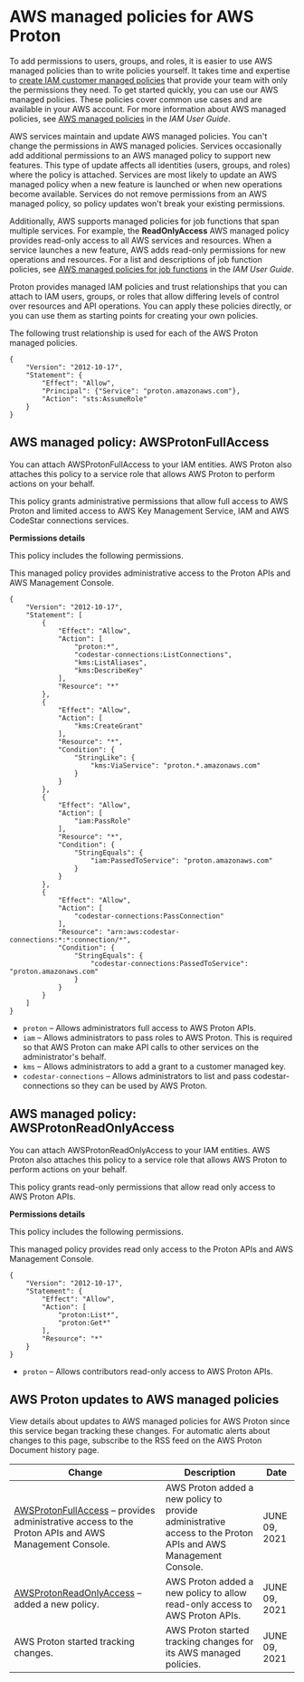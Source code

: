 # AWS managed policies for AWS Proton<a name="security-iam-awsmanpol"></a>

To add permissions to users, groups, and roles, it is easier to use AWS managed policies than to write policies yourself\. It takes time and expertise to [create IAM customer managed policies](https://docs.aws.amazon.com/IAM/latest/UserGuide/access_policies_create-console.html) that provide your team with only the permissions they need\. To get started quickly, you can use our AWS managed policies\. These policies cover common use cases and are available in your AWS account\. For more information about AWS managed policies, see [AWS managed policies](https://docs.aws.amazon.com/IAM/latest/UserGuide/access_policies_managed-vs-inline.html#aws-managed-policies) in the *IAM User Guide*\.

AWS services maintain and update AWS managed policies\. You can't change the permissions in AWS managed policies\. Services occasionally add additional permissions to an AWS managed policy to support new features\. This type of update affects all identities \(users, groups, and roles\) where the policy is attached\. Services are most likely to update an AWS managed policy when a new feature is launched or when new operations become available\. Services do not remove permissions from an AWS managed policy, so policy updates won't break your existing permissions\.

Additionally, AWS supports managed policies for job functions that span multiple services\. For example, the **ReadOnlyAccess** AWS managed policy provides read\-only access to all AWS services and resources\. When a service launches a new feature, AWS adds read\-only permissions for new operations and resources\. For a list and descriptions of job function policies, see [AWS managed policies for job functions](https://docs.aws.amazon.com/IAM/latest/UserGuide/access_policies_job-functions.html) in the *IAM User Guide*\.

Proton provides managed IAM policies and trust relationships that you can attach to IAM users, groups, or roles that allow differing levels of control over resources and API operations\. You can apply these policies directly, or you can use them as starting points for creating your own policies\.

The following trust relationship is used for each of the AWS Proton managed policies\.

```
{
    "Version": "2012-10-17",
    "Statement": {
        "Effect": "Allow",
        "Principal": {"Service": "proton.amazonaws.com"},
        "Action": "sts:AssumeRole"
    }
}
```

## AWS managed policy: AWSProtonFullAccess<a name="security-iam-awsmanpol-AWSProtonFullAccess"></a>

You can attach AWSProtonFullAccess to your IAM entities\. AWS Proton also attaches this policy to a service role that allows AWS Proton to perform actions on your behalf\. 

This policy grants administrative permissions that allow full access to AWS Proton and limited access to AWS Key Management Service, IAM and AWS CodeStar connections services\.

**Permissions details**

This policy includes the following permissions\.

This managed policy provides administrative access to the Proton APIs and AWS Management Console\.

```
{
    "Version": "2012-10-17",
    "Statement": [
        {
            "Effect": "Allow",
            "Action": [
                "proton:*",
                "codestar-connections:ListConnections",
                "kms:ListAliases",
                "kms:DescribeKey"
            ],
            "Resource": "*"
        },
        {
            "Effect": "Allow",
            "Action": [
                "kms:CreateGrant"
            ],
            "Resource": "*",
            "Condition": {
                "StringLike": {
                    "kms:ViaService": "proton.*.amazonaws.com"
                }
            }
        },
        {
            "Effect": "Allow",
            "Action": [
                "iam:PassRole"
            ],
            "Resource": "*",
            "Condition": {
                "StringEquals": {
                    "iam:PassedToService": "proton.amazonaws.com"
                }
            }
        },
        {
            "Effect": "Allow",
            "Action": [
                "codestar-connections:PassConnection"
            ],
            "Resource": "arn:aws:codestar-connections:*:*:connection/*",
            "Condition": {
                "StringEquals": {
                    "codestar-connections:PassedToService": "proton.amazonaws.com"
                }
            }
        }
    ]
}
```
+ `proton` – Allows administrators full access to AWS Proton APIs\.
+ `iam` – Allows administrators to pass roles to AWS Proton\. This is required so that AWS Proton can make API calls to other services on the administrator's behalf\.
+ `kms` – Allows administrators to add a grant to a customer managed key\.
+ `codestar-connections` – Allows administrators to list and pass codestar\-connections so they can be used by AWS Proton\.

## AWS managed policy: AWSProtonReadOnlyAccess<a name="security-iam-awsmanpol-AWSProtonReadOnlyAccess"></a>

You can attach AWSProtonReadOnlyAccess to your IAM entities\. AWS Proton also attaches this policy to a service role that allows AWS Proton to perform actions on your behalf\. 

This policy grants read\-only permissions that allow read only access to AWS Proton APIs\.

**Permissions details**

This policy includes the following permissions\.

This managed policy provides read only access to the Proton APIs and AWS Management Console\.

```
{
    "Version": "2012-10-17",
    "Statement": {
        "Effect": "Allow",
        "Action": [
            "proton:List*",
            "proton:Get*"
        ],
        "Resource": "*"
    }
}
```
+ `proton` – Allows contributors read\-only access to AWS Proton APIs\.

## AWS Proton updates to AWS managed policies<a name="security-iam-awsmanpol-updates"></a>



View details about updates to AWS managed policies for AWS Proton since this service began tracking these changes\. For automatic alerts about changes to this page, subscribe to the RSS feed on the AWS Proton Document history page\.




| Change | Description | Date | 
| --- | --- | --- | 
|  [AWSProtonFullAccess](#security-iam-awsmanpol-AWSProtonFullAccess) – provides administrative access to the Proton APIs and AWS Management Console\.  |  AWS Proton added a new policy to provide administrative access to the Proton APIs and AWS Management Console\.   | JUNE 09, 2021 | 
|  [AWSProtonReadOnlyAccess](#security-iam-awsmanpol-AWSProtonReadOnlyAccess) – added a new policy\.  |  AWS Proton added a new policy to allow read\-only access to AWS Proton APIs\.   | JUNE 09, 2021 | 
|  AWS Proton started tracking changes\.  |  AWS Proton started tracking changes for its AWS managed policies\.  | JUNE 09, 2021 | 